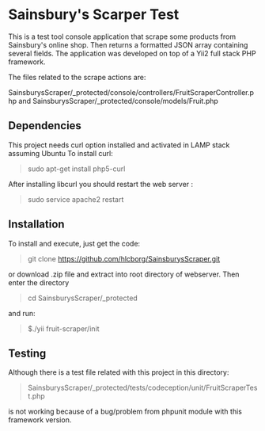 Sainsbury's Scarper Test
===================

This is a test tool console application that scrape some products from Sainsbury's online shop.
Then returns a formatted JSON array containing several fields.
The application was developed on top of a Yii2 full stack PHP framework.

The files related to the scrape actions are:

SainsburysScraper/_protected/console/controllers/FruitScraperController.php
and
SainsburysScraper/_protected/console/models/Fruit.php


Dependencies
------------

This project needs curl option installed and activated in LAMP stack assuming Ubuntu
To install curl:
> sudo apt-get install php5-curl

After installing libcurl you should restart the web server :
> sudo service apache2 restart


Installation
-------------------

To install and execute, just get the code:

> git clone https://github.com/hlcborg/SainsburysScraper.git

or download .zip file and extract into root directory of webserver.
Then enter the directory

> cd SainsburysScraper/_protected

and run:

> $./yii fruit-scraper/init


Testing
-------------------

Although there is a test file related with this project in this directory:

> SainsburysScraper/_protected/tests/codeception/unit/FruitScraperTest.php

is not working because of a bug/problem from phpunit module with this framework version.